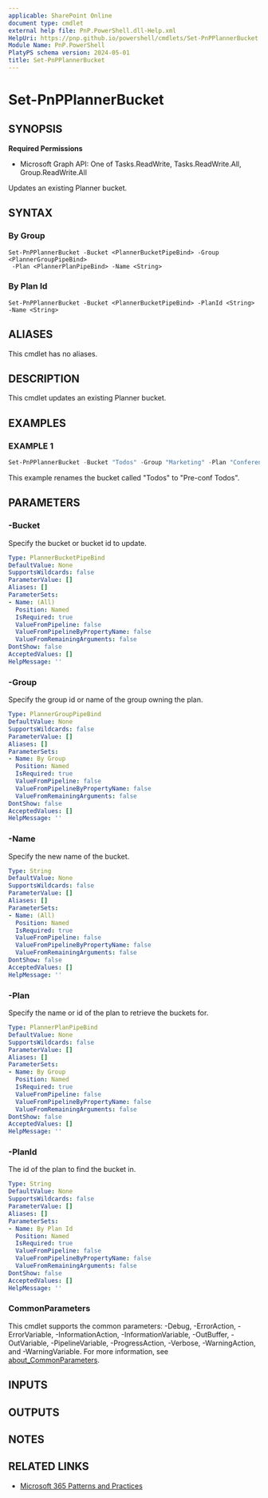 ```yaml
---
applicable: SharePoint Online
document type: cmdlet
external help file: PnP.PowerShell.dll-Help.xml
HelpUri: https://pnp.github.io/powershell/cmdlets/Set-PnPPlannerBucket.html
Module Name: PnP.PowerShell
PlatyPS schema version: 2024-05-01
title: Set-PnPPlannerBucket
---
```


# Set-PnPPlannerBucket

## SYNOPSIS

**Required Permissions**

  * Microsoft Graph API: One of Tasks.ReadWrite, Tasks.ReadWrite.All, Group.ReadWrite.All

Updates an existing Planner bucket.

## SYNTAX

### By Group

```
Set-PnPPlannerBucket -Bucket <PlannerBucketPipeBind> -Group <PlannerGroupPipeBind>
 -Plan <PlannerPlanPipeBind> -Name <String>
```

### By Plan Id

```
Set-PnPPlannerBucket -Bucket <PlannerBucketPipeBind> -PlanId <String> -Name <String>
```

## ALIASES

This cmdlet has no aliases.

## DESCRIPTION

This cmdlet updates an existing Planner bucket.

## EXAMPLES

### EXAMPLE 1

```powershell
Set-PnPPlannerBucket -Bucket "Todos" -Group "Marketing" -Plan "Conference Plan" -Name "Pre-conf Todos"
```

This example renames the bucket called "Todos" to "Pre-conf Todos".

## PARAMETERS

### -Bucket

Specify the bucket or bucket id to update.

```yaml
Type: PlannerBucketPipeBind
DefaultValue: None
SupportsWildcards: false
ParameterValue: []
Aliases: []
ParameterSets:
- Name: (All)
  Position: Named
  IsRequired: true
  ValueFromPipeline: false
  ValueFromPipelineByPropertyName: false
  ValueFromRemainingArguments: false
DontShow: false
AcceptedValues: []
HelpMessage: ''
```

### -Group

Specify the group id or name of the group owning the plan.

```yaml
Type: PlannerGroupPipeBind
DefaultValue: None
SupportsWildcards: false
ParameterValue: []
Aliases: []
ParameterSets:
- Name: By Group
  Position: Named
  IsRequired: true
  ValueFromPipeline: false
  ValueFromPipelineByPropertyName: false
  ValueFromRemainingArguments: false
DontShow: false
AcceptedValues: []
HelpMessage: ''
```

### -Name

Specify the new name of the bucket.

```yaml
Type: String
DefaultValue: None
SupportsWildcards: false
ParameterValue: []
Aliases: []
ParameterSets:
- Name: (All)
  Position: Named
  IsRequired: true
  ValueFromPipeline: false
  ValueFromPipelineByPropertyName: false
  ValueFromRemainingArguments: false
DontShow: false
AcceptedValues: []
HelpMessage: ''
```

### -Plan

Specify the name or id of the plan to retrieve the buckets for.

```yaml
Type: PlannerPlanPipeBind
DefaultValue: None
SupportsWildcards: false
ParameterValue: []
Aliases: []
ParameterSets:
- Name: By Group
  Position: Named
  IsRequired: true
  ValueFromPipeline: false
  ValueFromPipelineByPropertyName: false
  ValueFromRemainingArguments: false
DontShow: false
AcceptedValues: []
HelpMessage: ''
```

### -PlanId

The id of the plan to find the bucket in.

```yaml
Type: String
DefaultValue: None
SupportsWildcards: false
ParameterValue: []
Aliases: []
ParameterSets:
- Name: By Plan Id
  Position: Named
  IsRequired: true
  ValueFromPipeline: false
  ValueFromPipelineByPropertyName: false
  ValueFromRemainingArguments: false
DontShow: false
AcceptedValues: []
HelpMessage: ''
```

### CommonParameters

This cmdlet supports the common parameters: -Debug, -ErrorAction, -ErrorVariable,
-InformationAction, -InformationVariable, -OutBuffer, -OutVariable, -PipelineVariable,
-ProgressAction, -Verbose, -WarningAction, and -WarningVariable. For more information, see
[about_CommonParameters](https://go.microsoft.com/fwlink/?LinkID=113216).

## INPUTS

## OUTPUTS

## NOTES

## RELATED LINKS

- [Microsoft 365 Patterns and Practices](https://aka.ms/m365pnp)
